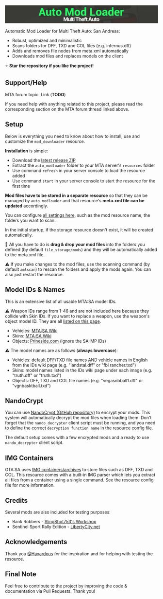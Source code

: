 ![Banner](/.github/images/banner.png)

Automatic Mod Loader for Multi Theft Auto: San Andreas:

- Robust, optimized and minimalistic
- Scans folders for DFF, TXD and COL files (e.g. infernus.dff)
- Adds and removes file nodes from meta.xml automatically
- Downloads mod files and replaces models on the client

⭐ **Star the repository if you like the project!**

## Support/Help

MTA forum topic: Link (**TODO**)

If you need help with anything related to this project, please read the corresponding section on the MTA forum thread linked above.

## Setup

Below is everything you need to know about how to install, use and customize the `mod_downloader` resource.

**Installation** is simple:

- Download the [latest release ZIP](https://github.com/Fernando-A-Rocha/mta-auto-modloader/releases/latest)
- Extract the `auto_modloader` folder to your MTA server's `resources` folder
- Use command `refresh` in your server console to load the resource added
- Use command `start` in your server console to start the resource for the first time

**Mod files have to be stored in a separate resource** so that they can be managed by `auto_modloader` and that resource's **meta.xml file can be updated** accordingly.

You can configure [all settings here](/auto_modloader/main/config_shared.lua), such as the mod resource name, the folders you want to scan.

In the initial startup, if the storage resource doesn't exist, it will be created automatically.

🚀 All you have to do is **drag & drop your mod files** into the folders you defined (by default `file_storage/mods`) and they will be automatically added to the meta.xml file.

⚠️ If you make changes to the mod files, use the scanning command (by default `amlscan`) to rescan the folders and apply the mods again. You can also just restart the resource.

## Model IDs & Names

This is an extensive list of all usable MTA:SA model IDs.

⚠️ Weapon IDs range from 1-46 and are not included here because they collide with Skin IDs. If you want to replace a weapon, use the weapon's object model ID. They are all [listed on this page](https://wiki.multitheftauto.com/wiki/Weapons).

- Vehicles: [MTA:SA Wiki](https://wiki.multitheftauto.com/wiki/Vehicle_IDs)
- Skins: [MTA:SA Wiki](https://wiki.multitheftauto.com/wiki/All_Skins_Page)
- Objects: [Prineside.com](https://dev.prineside.com/gtasa_samp_model_id) (ignore the SA-MP IDs)

⚠️ The model names are as follows (**always lowercase**):

- Vehicles: default DFF/TXD file names AND vehicle names in English from the IDs wiki page (e.g. "landstal.dff" or "fbi rancher.txd")
- Skins: model names listed in the IDs wiki page under each image (e.g. "truth.dff" or "truth.txd")
- Objects: DFF, TXD and COL file names (e.g. "vegasnbball1.dff" or "vgnbasktball.txd")

## NandoCrypt

You can use [NandoCrypt (GitHub repository)](https://github.com/Fernando-A-Rocha/mta-nandocrypt) to encrypt your mods. This system will automatically decrypt the mod files when loading them. Don't forget that the `nando_decrypter` client script must be running, and you need to define the correct `decryption function name` in the resource config file.

The default setup comes with a few encrypted mods and a ready to use `nando_decrypter` client script.

## IMG Containers

GTA:SA uses [IMG containers/archives](https://gtamods.com/wiki/IMG_archive) to store files such as DFF, TXD and COL. This resource comes with a built-in IMG parser which lets you extract all files from a container using a single command. See the resource config file for more information.

## Credits

Several mods are also included for testing purposes:

- Bank Robbers - [SlingShot753's Workshop](https://gtaforums.com/topic/917058-slingshot753s-workshop/)
- Sentinel Sport Rally Edition - [LibertyCity.net](https://libertycity.net/files/gta-san-andreas/157270-sentinel-sport-rally-edition-sre.html)

## Acknowledgements

Thank you [@Haxardous](https://github.com/Haxardous) for the inspiration and for helping with testing the resource.

## Final Note

Feel free to contribute to the project by improving the code & documentation via Pull Requests. Thank you!
